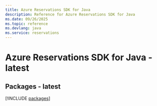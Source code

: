 ```yaml
---
title: Azure Reservations SDK for Java
description: Reference for Azure Reservations SDK for Java
ms.date: 09/26/2025
ms.topic: reference
ms.devlang: java
ms.service: reservations
---
```

# Azure Reservations SDK for Java - latest
## Packages - latest
[!INCLUDE [packages](reservations-index.md)]